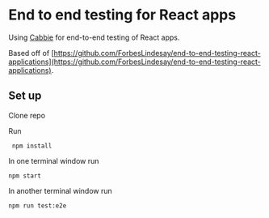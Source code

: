 # End to end testing for React apps

Using [Cabbie](https://cabbiejs.org) for end-to-end testing of React apps.

Based off of  [https://github.com/ForbesLindesay/end-to-end-testing-react-applications](https://github.com/ForbesLindesay/end-to-end-testing-react-applications).

## Set up
Clone repo

Run
```
 npm install
```

In one terminal window run
```
npm start
```

In another terminal window run
```
npm run test:e2e
```
